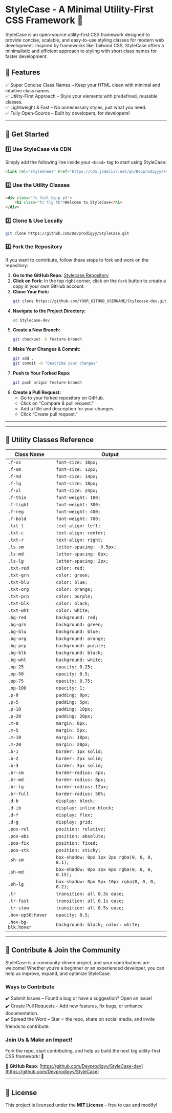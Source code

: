 # StyleCase - A Minimal Utility-First CSS Framework 🚀

StyleCase is an open-source utility-first CSS framework designed to provide concise, scalable, and easy-to-use styling classes for modern web development. Inspired by frameworks like Tailwind CSS, StyleCase offers a minimalistic and efficient approach to styling with short class names for faster development.

## 🌟 Features

✅ Super Concise Class Names – Keep your HTML clean with minimal and intuitive class names.  
✅ Utility-First Approach – Style your elements with predefined, reusable classes.  
✅ Lightweight & Fast – No unnecessary styles, just what you need.  
✅ Fully Open-Source – Built by developers, for developers!  

---

## 🚀 Get Started

### 1️⃣ Use StyleCase via CDN

Simply add the following line inside your `<head>` tag to start using StyleCase: 

```html
<link rel="stylesheet" href="https://cdn.jsdelivr.net/gh/Devprodigyy/StyleCase-dev/stylecase.css">
```

### 2️⃣ Use the Utility Classes

```html
<div class="fc fcol bg-p p3">
    <h1 class="tc tlg tb">Welcome to StyleCase</h1>
</div>
```

### 3️⃣ Clone & Use Locally

```sh
git clone https://github.com/Devprodigyy/StyleCase.git
```

### 4️⃣ Fork the Repository

If you want to contribute, follow these steps to fork and work on the repository:

1. **Go to the GitHub Repo:** [Stylecase Repository](https://github.com/Devprodigyy/Stylecase-dev)
2. **Click on Fork:** In the top right corner, click on the `Fork` button to create a copy in your own GitHub account.
3. **Clone Your Fork:**
   ```sh
   git clone https://github.com/YOUR_GITHUB_USERNAME/Stylecase-dev.git
   ```
4. **Navigate to the Project Directory:**
   ```sh
   cd Stylecase-dev
   ```
5. **Create a New Branch:**
   ```sh
   git checkout -b feature-branch
   ```
6. **Make Your Changes & Commit:**
   ```sh
   git add .
   git commit -m "Describe your changes"
   ```
7. **Push to Your Forked Repo:**
   ```sh
   git push origin feature-branch
   ```
8. **Create a Pull Request:**
   - Go to your forked repository on GitHub.
   - Click on "Compare & pull request."
   - Add a title and description for your changes.
   - Click "Create pull request."

---


---

## 📌 Utility Classes Reference

| Class Name | Output |
|------------|--------|
| `.f-xs` | `font-size: 10px;` |
| `.f-sm` | `font-size: 12px;` |
| `.f-md` | `font-size: 14px;` |
| `.f-lg` | `font-size: 18px;` |
| `.f-xl` | `font-size: 24px;` |
| `.f-thin` | `font-weight: 100;` |
| `.f-light` | `font-weight: 300;` |
| `.f-reg` | `font-weight: 400;` |
| `.f-bold` | `font-weight: 700;` |
| `.txt-l` | `text-align: left;` |
| `.txt-c` | `text-align: center;` |
| `.txt-r` | `text-align: right;` |
| `.ls-sm` | `letter-spacing: -0.5px;` |
| `.ls-md` | `letter-spacing: 0px;` |
| `.ls-lg` | `letter-spacing: 2px;` |
| `.txt-red` | `color: red;` |
| `.txt-grn` | `color: green;` |
| `.txt-blu` | `color: blue;` |
| `.txt-org` | `color: orange;` |
| `.txt-prp` | `color: purple;` |
| `.txt-blk` | `color: black;` |
| `.txt-wht` | `color: white;` |
| `.bg-red` | `background: red;` |
| `.bg-grn` | `background: green;` |
| `.bg-blu` | `background: blue;` |
| `.bg-org` | `background: orange;` |
| `.bg-prp` | `background: purple;` |
| `.bg-blk` | `background: black;` |
| `.bg-wht` | `background: white;` |
| `.op-25` | `opacity: 0.25;` |
| `.op-50` | `opacity: 0.5;` |
| `.op-75` | `opacity: 0.75;` |
| `.op-100` | `opacity: 1;` |
| `.p-0` | `padding: 0px;` |
| `.p-5` | `padding: 5px;` |
| `.p-10` | `padding: 10px;` |
| `.p-20` | `padding: 20px;` |
| `.m-0` | `margin: 0px;` |
| `.m-5` | `margin: 5px;` |
| `.m-10` | `margin: 10px;` |
| `.m-20` | `margin: 20px;` |
| `.b-1` | `border: 1px solid;` |
| `.b-2` | `border: 2px solid;` |
| `.b-3` | `border: 3px solid;` |
| `.br-sm` | `border-radius: 4px;` |
| `.br-md` | `border-radius: 8px;` |
| `.br-lg` | `border-radius: 12px;` |
| `.br-full` | `border-radius: 50%;` |
| `.d-b` | `display: block;` |
| `.d-ib` | `display: inline-block;` |
| `.d-f` | `display: flex;` |
| `.d-g` | `display: grid;` |
| `.pos-rel` | `position: relative;` |
| `.pos-abs` | `position: absolute;` |
| `.pos-fix` | `position: fixed;` |
| `.pos-stk` | `position: sticky;` |
| `.sh-sm` | `box-shadow: 0px 1px 2px rgba(0, 0, 0, 0.1);` |
| `.sh-md` | `box-shadow: 0px 3px 6px rgba(0, 0, 0, 0.15);` |
| `.sh-lg` | `box-shadow: 0px 5px 10px rgba(0, 0, 0, 0.2);` |
| `.tr` | `transition: all 0.3s ease;` |
| `.tr-fast` | `transition: all 0.1s ease;` |
| `.tr-slow` | `transition: all 0.5s ease;` |
| `.hov-op50:hover` | `opacity: 0.5;` |
| `.hov-bg-blk:hover` | `background: black; color: white;` |

---

## 🤝 Contribute & Join the Community

StyleCase is a community-driven project, and your contributions are welcome! Whether you’re a beginner or an experienced developer, you can help us improve, expand, and optimize StyleCase.

### Ways to Contribute

✔️ Submit Issues – Found a bug or have a suggestion? Open an issue!  
✔️ Create Pull Requests – Add new features, fix bugs, or enhance documentation.  
✔️ Spread the Word – Star ⭐ the repo, share on social media, and invite friends to contribute.  

### Join Us & Make an Impact!

Fork the repo, start contributing, and help us build the next big utility-first CSS framework! 🚀  

🔗 **GitHub Repo**: [https://github.com/Devprodigyy/StyleCase-dev](https://github.com/Devprodigyy/StyleCase)  

---

## 📄 License

This project is licensed under the **MIT License** – free to use and modify!
